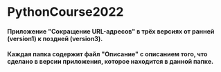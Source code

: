 # PythonCourse2022
#### Приложение "Сокращение URL-адресов" в трёх версиях от ранней (version1) к поздней (version3). <br>
#### Каждая папка содержит файл "Описание" с описанием того, что сделано в версии приложения, которое находится в данной папке.

